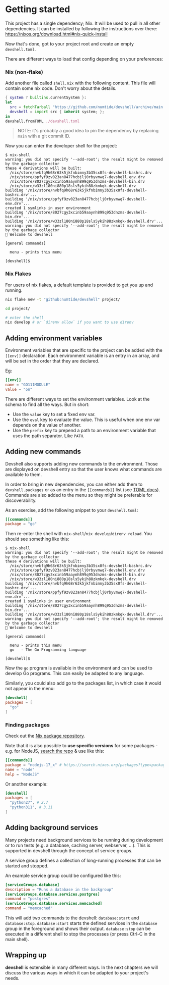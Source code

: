 # Getting started

This project has a single dependency; Nix. It will be used to pull in all
other dependencies. It can be installed by following the instructions
over there: https://nixos.org/download.html#nix-quick-install

Now that's done, got to your project root and create an empty `devshell.toml`.

There are different ways to load that config depending on your preferences:

### Nix (non-flake)

Add another file called `shell.nix` with the following content. This file will
contain some nix code. Don't worry about the details.

```nix
{ system ? builtins.currentSystem }:
let
  src = fetchTarball "https://github.com/numtide/devshell/archive/main.tar.gz";
  devshell = import src { inherit system; };
in
devshell.fromTOML ./devshell.toml
```

> NOTE: it's probably a good idea to pin the dependency by replacing `main` with a git commit ID.

Now you can enter the developer shell for the project:

```console
$ nix-shell
warning: you did not specify '--add-root'; the result might be removed by the garbage collector
these 4 derivations will be built:
  /nix/store/nvbfq9h68r63k5jkfnbimny3b35sx0fs-devshell-bashrc.drv
  /nix/store/ppfyf9zv023an8477hcbjlj0rbyvmwq7-devshell.env.drv
  /nix/store/8027cgy3xcinb59aaynh899q953dnzms-devshell-bin.drv
  /nix/store/w33zl180ni880p18sls5ykih88zkmkqk-devshell.drv
building '/nix/store/nvbfq9h68r63k5jkfnbimny3b35sx0fs-devshell-bashrc.drv'...
building '/nix/store/ppfyf9zv023an8477hcbjlj0rbyvmwq7-devshell-env.drv'...
created 1 symlinks in user environment
building '/nix/store/8027cgy3xcinb59aaynh899q953dnzms-devshell-bin.drv'...
building '/nix/store/w33zl180ni880p18sls5ykih88zkmkqk-devshell.drv'...
warning: you did not specify '--add-root'; the result might be removed by the garbage collector
🔨 Welcome to devshell

[general commands]

  menu - prints this menu

[devshell]$
```

### Nix Flakes
For users of nix flakes, a default template is provided to get you up and
running.

```sh
nix flake new -t "github:numtide/devshell" project/

cd project/

# enter the shell
nix develop # or `direnv allow` if you want to use direnv
```

## Adding environment variables

Environment variables that are specific to the project can be added with the
`[[env]]` declaration. Each environment variable is an entry in an array, and
will be set in the order that they are declared.

Eg:

```toml
[[env]]
name = "GO111MODULE"
value = "on"
```

There are different ways to set the environment variables. Look at the schema
to find all the ways. But in short:
* Use the `value` key to set a fixed env var.
* Use the `eval` key to evaluate the value. This is useful when one env var
  depends on the value of another.
* Use the `prefix` key to prepend a path to an environment variable that uses
  the path separator. Like `PATH`.

## Adding new commands

Devshell also supports adding new commands to the environment. Those are
displayed on devshell entry so that the user knows what commands are available
to them.

In order to bring in new dependencies, you can either add them to
`devshell.packages` or as an entry in the `[[commands]]` list (see [TOML docs](https://toml.io/en/v1.0.0#array-of-tables)). Commands are also added to the
menu so they might be preferable for discoverability.

As an exercise, add the following snippet to your `devshell.toml`:

```toml
[[commands]]
package = "go"
```

Then re-enter the shell with `nix-shell`/`nix develop`/`direnv reload`. You should see something like this:

```console
$ nix-shell
warning: you did not specify '--add-root'; the result might be removed by the garbage collector
these 4 derivations will be built:
  /nix/store/nvbfq9h68r63k5jkfnbimny3b35sx0fs-devshell-bashrc.drv
  /nix/store/ppfyf9zv023an8477hcbjlj0rbyvmwq7-devshell.env.drv
  /nix/store/8027cgy3xcinb59aaynh899q953dnzms-devshell-bin.drv
  /nix/store/w33zl180ni880p18sls5ykih88zkmkqk-devshell.drv
building '/nix/store/nvbfq9h68r63k5jkfnbimny3b35sx0fs-devshell-bashrc.drv'...
building '/nix/store/ppfyf9zv023an8477hcbjlj0rbyvmwq7-devshell-env.drv'...
created 1 symlinks in user environment
building '/nix/store/8027cgy3xcinb59aaynh899q953dnzms-devshell-bin.drv'...
building '/nix/store/w33zl180ni880p18sls5ykih88zkmkqk-devshell.drv'...
warning: you did not specify '--add-root'; the result might be removed by the garbage collector
🔨 Welcome to devshell

[general commands]

  menu - prints this menu
  go   - The Go Programming language

[devshell]$
```

Now the `go` program is available in the environment and can be used to
develop Go programs. This can easily be adapted to any language.

Similarly, you could also add go to the packages list, in which case it would
not appear in the menu:

```toml
[devshell]
packages = [
  "go"
]
```

### Finding packages

Check out the [Nix package repository](https://search.nixos.org/packages).

Note that it is also possible to **use specific versions** for some packages - e.g. for NodeJS, [search the repo](https://search.nixos.org/packages?type=packages&query=nodejs) & use like this:
```toml
[[commands]]
package = "nodejs-17_x" # https://search.nixos.org/packages?type=packages&query=nodejs
name = "node"
help = "NodeJS"
```

Or another example:
```toml
[devshell]
packages = [
  "python27", # 2.7
  "python311", # 3.11
]
```


## Adding background services

Many projects need background services to be running during development or to
run tests (e.g. a database, caching server, webserver, ...). This is supported
in devshell through the concept of service groups.

A service group defines a collection of long-running processes that can be
started and stopped.

An example service group could be configured like this:
```toml
[serviceGroups.database]
description = "Runs a database in the backgroup"
[serviceGroups.database.services.postgres]
command = "postgres"
[serviceGroups.database.services.memcached]
command = "memcached"
```

This will add two commands to the devshell: `database:start` and
`database:stop`. `database:start` starts the defined services in the `database`
group in the foreground and shows their output. `database:stop` can be executed
in a different shell to stop the processes (or press Ctrl-C in the main shell).

## Wrapping up

**devshell** is extensible in many different ways. In the next chapters we will
discuss the various ways in which it can be adapted to your project's needs.
